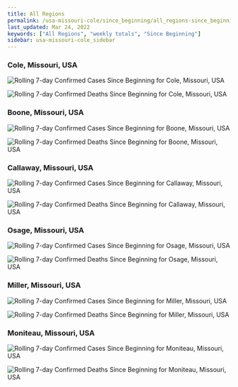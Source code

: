 ```yaml
---
title: All Regions
permalink: /usa-missouri-cole/since_beginning/all_regions-since_beginning.html
last_updated: Mar 24, 2022
keywords: ["All Regions", "weekly totals", "Since Beginning"]
sidebar: usa-missouri-cole_sidebar
---
```


<h3>Cole, Missouri, USA</h3>

![Rolling 7-day Confirmed Cases Since Beginning for Cole, Missouri, USA](/covid_tracker/images/graphs/usa-missouri-cole-rolling_7_days_confirmed-since_beginning_graph.png)

![Rolling 7-day Confirmed Deaths Since Beginning for Cole, Missouri, USA](/covid_tracker/images/graphs/usa-missouri-cole-rolling_7_days_deaths-since_beginning_graph.png)

<h3>Boone, Missouri, USA</h3>

![Rolling 7-day Confirmed Cases Since Beginning for Boone, Missouri, USA](/covid_tracker/images/graphs/usa-missouri-boone-rolling_7_days_confirmed-since_beginning_graph.png)

![Rolling 7-day Confirmed Deaths Since Beginning for Boone, Missouri, USA](/covid_tracker/images/graphs/usa-missouri-boone-rolling_7_days_deaths-since_beginning_graph.png)

<h3>Callaway, Missouri, USA</h3>

![Rolling 7-day Confirmed Cases Since Beginning for Callaway, Missouri, USA](/covid_tracker/images/graphs/usa-missouri-callaway-rolling_7_days_confirmed-since_beginning_graph.png)

![Rolling 7-day Confirmed Deaths Since Beginning for Callaway, Missouri, USA](/covid_tracker/images/graphs/usa-missouri-callaway-rolling_7_days_deaths-since_beginning_graph.png)

<h3>Osage, Missouri, USA</h3>

![Rolling 7-day Confirmed Cases Since Beginning for Osage, Missouri, USA](/covid_tracker/images/graphs/usa-missouri-osage-rolling_7_days_confirmed-since_beginning_graph.png)

![Rolling 7-day Confirmed Deaths Since Beginning for Osage, Missouri, USA](/covid_tracker/images/graphs/usa-missouri-osage-rolling_7_days_deaths-since_beginning_graph.png)

<h3>Miller, Missouri, USA</h3>

![Rolling 7-day Confirmed Cases Since Beginning for Miller, Missouri, USA](/covid_tracker/images/graphs/usa-missouri-miller-rolling_7_days_confirmed-since_beginning_graph.png)

![Rolling 7-day Confirmed Deaths Since Beginning for Miller, Missouri, USA](/covid_tracker/images/graphs/usa-missouri-miller-rolling_7_days_deaths-since_beginning_graph.png)

<h3>Moniteau, Missouri, USA</h3>

![Rolling 7-day Confirmed Cases Since Beginning for Moniteau, Missouri, USA](/covid_tracker/images/graphs/usa-missouri-moniteau-rolling_7_days_confirmed-since_beginning_graph.png)

![Rolling 7-day Confirmed Deaths Since Beginning for Moniteau, Missouri, USA](/covid_tracker/images/graphs/usa-missouri-moniteau-rolling_7_days_deaths-since_beginning_graph.png)
